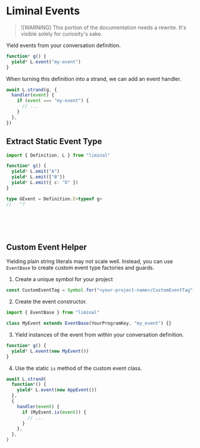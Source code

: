 # Liminal Events <Badge type="warning" text="beta" />

> ![WARNING] This portion of the documentation needs a rewrite. It's visible
> solely for curiosity's sake.

Yield events from your conversation definition.

```ts
function* g() {
  yield* L.event("my-event")
}
```

When turning this definition into a strand, we can add an event handler.

```ts
await L.strand(g, {
  handler(event) {
    if (event === "my-event") {
      // ...
    }
  },
})
```

## Extract Static Event Type

```ts twoslash
import { Definition, L } from "liminal"

function* g() {
  yield* L.emit("A")
  yield* L.emit(["B"])
  yield* L.emit({ c: "D" })
}

type GEvent = Definition.E<typeof g>
//   ^?
```

<br />
<br />
<br />

## Custom Event Helper

Yielding plain string literals may not scale well. Instead, you can use
`EventBase` to create custom event type factories and guards.

1. Create a unique symbol for your project

```ts
const CustomEventTag = Symbol.for("<your-project-name>/CustomEventTag")
```

2. Create the event constructor.

```ts
import { EventBase } from "liminal"

class MyEvent extends EventBase(YourProgramKey, "my_event") {}
```

3. Yield instances of the event from within your conversation definition.

```ts {2}
function* g() {
  yield* L.event(new MyEvent())
}
```

4. Use the static `is` method of the custom event class.

```ts {7}
await L.strand(
  function*() {
    yield* L.event(new AppEvent())
  },
  {
    handler(event) {
      if (MyEvent.is(event)) {
        // ...
      }
    },
  },
)
```
